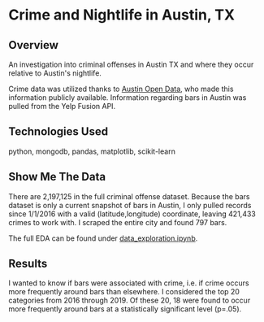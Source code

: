 # Crime and Nightlife in Austin, TX
## Overview
An investigation into criminal offenses in Austin TX and where they occur relative to Austin's nightlife.

Crime data was utilized thanks to [Austin Open Data](https://data.austintexas.gov/), who made this information publicly available. Information regarding bars in Austin was pulled from the Yelp Fusion API.

## Technologies Used
python, mongodb, pandas, matplotlib, scikit-learn

## Show Me The Data
There are 2,197,125 in the full criminal offense dataset. Because the bars dataset is only a current snapshot of bars in Austin, I only pulled records since 1/1/2016 with a valid (latitude,longitude) coordinate, leaving 421,433 crimes to work with. I scraped the entire city and found 797 bars.

The full EDA can be found under [data_exploration.ipynb](https://github.com/AustinPenner/Crime-ATX/blob/master/data_exploration.ipynb).

## Results
I wanted to know if bars were associated with crime, i.e. if crime occurs more frequently around bars than elsewhere. I considered the top 20 categories from 2016 through 2019. Of these 20, 18 were found to occur more frequently around bars at a statistically significant level (p=.05).
